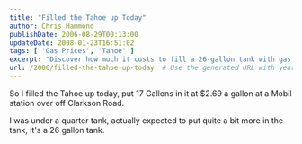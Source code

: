 ```yaml
---
title: "Filled the Tahoe up Today"
author: Chris Hammond
publishDate: 2006-08-29T00:13:00
updateDate: 2008-01-23T16:51:02
tags: [ 'Gas Prices', 'Tahoe' ]
excerpt: "Discover how much it costs to fill a 26-gallon tank with gas at a Mobil station. Find out the total cost and more in this insightful post!"
url: /2006/filled-the-tahoe-up-today  # Use the generated URL with year
---
```

<p>So I filled the Tahoe up today, put 17 Gallons in it at $2.69 a gallon at a Mobil station over off Clarkson Road.</p><p>I was under a quarter tank, actually expected to put quite a bit more in the tank, it&#39;s a 26 gallon tank.</p><p>&nbsp;</p>

